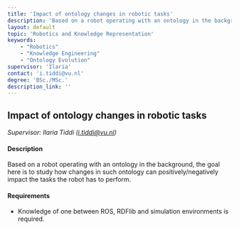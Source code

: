 ```yaml
---
title: 'Impact of ontology changes in robotic tasks'
description: 'Based on a robot operating with an ontology in the background, the goal here is to study how changes in such ontology can positively/negatively impact the tasks the robot has to perform.'
layout: default
topic: 'Robotics and Knowledge Representation'
keywords:
    - "Robotics"
    - "Knowledge Engineering"
    - "Ontology Evolution"
supervisor: 'Ilaria'
contact: 'i.tiddi@vu.nl'
degree: 'BSc./MSc.'
description_link: ''
---
```


## Impact of ontology changes in robotic tasks
*Supervisor: Ilaria Tiddi (i.tiddi@vu.nl)*

#### Description
Based on a robot operating with an ontology in the background, the goal here is to study how changes in such ontology can positively/negatively impact the tasks the robot has to perform. 

#### Requirements
- Knowledge of one between ROS, RDFlib and simulation environments is required.

